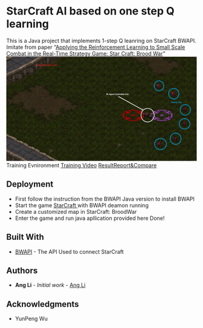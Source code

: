 # StarCraft AI based on one step Q learning
This is a Java project that implements 1-step Q leanring on StarCraft BWAPI.
Imitate from paper “[Applying the Reinforcement Learning to Small Scale Combat in the Real-Time Strategy Game: Star Craft: Brood War](photos/starcraft_RL.pdf)”  
![](photos/test.png)
Training Evnironment
[Training Video](photos/FinalReport.pdf)
[ResultReport&Compare](photos/FinalReport.pdf) 
## Deployment
* First follow the instruction from the BWAPI Java version to install BWAPI 
* Start the game [StarCraft ](https://starcraft.com/en-us/?utm_source=Google%20US&utm_medium=Search&utm_content=22027804&utm_campaign=LQA_SCII_L_Remastered_Relaunch_Q2_2017_NA) with BWAPI deamon running 
* Create a customized map in StarCraft: BroodWar
* Enter the game and run java apllication provided here
Done!

## Built With

* [BWAPI](https://github.com/bwapi/bwapi) - The API Used to connect StarCraft


## Authors

* **Ang Li** - *Initial work* - [Ang Li](https://github.com/leonmz)




## Acknowledgments

* YunPeng Wu

